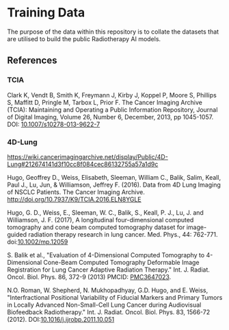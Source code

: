 # Training Data

The purpose of the data within this repository is to collate the datasets that
are utilised to build the public Radiotherapy AI models.

## References

### TCIA

Clark K, Vendt B, Smith K, Freymann J, Kirby J, Koppel P, Moore S, Phillips S, Maffitt D, Pringle M, Tarbox L, Prior F. The Cancer Imaging Archive (TCIA): Maintaining and Operating a Public Information Repository, Journal of Digital Imaging, Volume 26, Number 6, December, 2013, pp 1045-1057. DOI: [10.1007/s10278-013-9622-7](https://doi.org/10.1007/s10278-013-9622-7)

### 4D-Lung

<https://wiki.cancerimagingarchive.net/display/Public/4D-Lung#212674141d3f10cc8f084cec86132755a57a1d9c>

Hugo, Geoffrey D., Weiss, Elisabeth, Sleeman, William C., Balik, Salim, Keall, Paul J., Lu, Jun, & Williamson, Jeffrey F. (2016). Data from 4D Lung Imaging of NSCLC Patients. The Cancer Imaging Archive. http://doi.org/10.7937/K9/TCIA.2016.ELN8YGLE

Hugo, G. D., Weiss, E., Sleeman, W. C., Balik, S., Keall, P. J., Lu, J. and Williamson, J. F. (2017), A longitudinal four-dimensional computed tomography and cone beam computed tomography dataset for image-guided radiation therapy research in lung cancer. Med. Phys., 44: 762-771. doi:[10.1002/mp.12059](https://doi.org/10.1002/mp.12059)

S. Balik et al., "Evaluation of 4-Dimensional Computed Tomography to 4-Dimensional Cone-Beam Computed Tomography Deformable Image Registration for Lung Cancer Adaptive Radiation Therapy." Int. J. Radiat. Oncol. Biol. Phys. 86, 372-9 (2013) PMCID: [PMC3647023](https://www.ncbi.nlm.nih.gov/pmc/articles/PMC3647023/).

N.O. Roman, W. Shepherd, N. Mukhopadhyay, G.D. Hugo, and E. Weiss, "Interfractional Positional Variability of Fiducial Markers and Primary Tumors in Locally Advanced Non-Small-Cell Lung Cancer during Audiovisual Biofeedback Radiotherapy." Int. J. Radiat. Oncol. Biol. Phys. 83, 1566-72 (2012). DOI:[10.1016/j.ijrobp.2011.10.051](https://doi.org/10.1016/j.ijrobp.2011.10.051)
